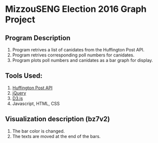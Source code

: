 # MizzouSENG Election 2016 Graph Project

## Program Description
1. Program retrives a list of canidates from the Huffington Post API. 
2. Program retrives corresponding poll numbers for canidates.
3. Program plots poll numbers and canidates as a bar graph for display.

## Tools Used:
 
1. [Huffington Post API](http://elections.huffingtonpost.com/pollster/api)
2. [jQuery](https://jquery.com/)
3. [D3.js](https://d3js.org)
4. Javascript, HTML, CSS

## Visualization description (bz7v2)

1. The bar color is changed.
2. The texts are moved at the end of the bars.
